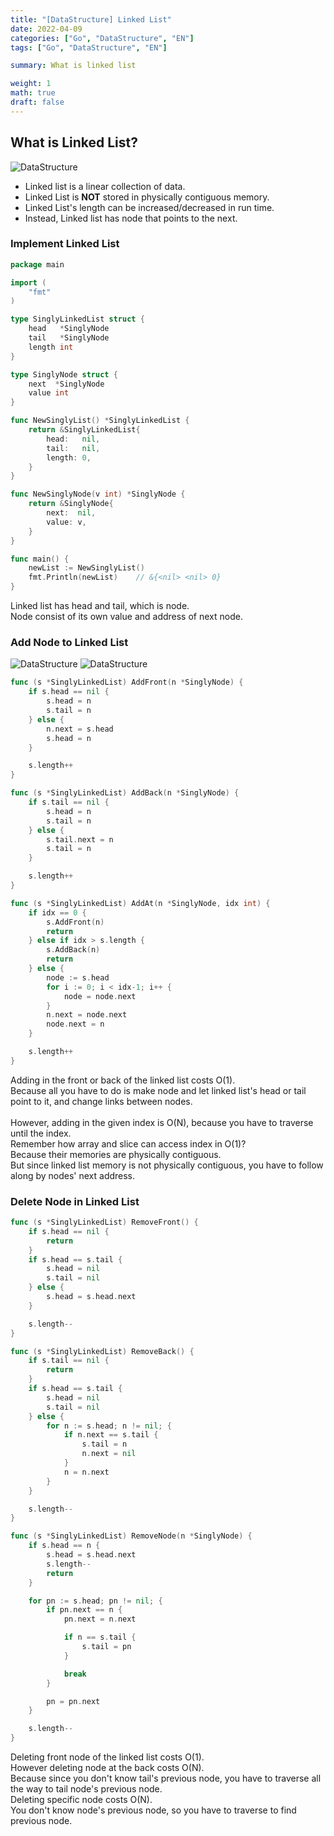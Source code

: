 ```yaml
---
title: "[DataStructure] Linked List"  
date: 2022-04-09
categories: ["Go", "DataStructure", "EN"]  
tags: ["Go", "DataStructure", "EN"]

summary: What is linked list

weight: 1
math: true
draft: false
---
```


## What is Linked List?

![DataStructure](/../images/linkedlist.png)

- Linked list is a linear collection of data.
- Linked List is **NOT** stored in physically contiguous memory.
- Linked List's length can be increased/decreased in run time.
- Instead, Linked list has node that points to the next.

### Implement Linked List

```go
package main

import (
	"fmt"
)

type SinglyLinkedList struct {
	head   *SinglyNode
	tail   *SinglyNode
	length int
}

type SinglyNode struct {
	next  *SinglyNode
	value int
}

func NewSinglyList() *SinglyLinkedList {
	return &SinglyLinkedList{
		head:   nil,
		tail:   nil,
		length: 0,
	}
}

func NewSinglyNode(v int) *SinglyNode {
	return &SinglyNode{
		next:  nil,
		value: v,
	}
}

func main() {
	newList := NewSinglyList()
	fmt.Println(newList)    // &{<nil> <nil> 0}
}
```
Linked list has head and tail, which is node.<br>
Node consist of its own value and address of next node.<br>

### Add Node to Linked List

![DataStructure](/../images/add_front_list_1.png)
![DataStructure](/../images/add_front_list_2.png)

```go
func (s *SinglyLinkedList) AddFront(n *SinglyNode) {
	if s.head == nil {
		s.head = n
		s.tail = n
	} else {
		n.next = s.head
		s.head = n
	}

	s.length++
}

func (s *SinglyLinkedList) AddBack(n *SinglyNode) {
	if s.tail == nil {
		s.head = n
		s.tail = n
	} else {
		s.tail.next = n
		s.tail = n
	}

	s.length++
}

func (s *SinglyLinkedList) AddAt(n *SinglyNode, idx int) {
	if idx == 0 {
		s.AddFront(n)
		return
	} else if idx > s.length {
		s.AddBack(n)
		return
	} else {
		node := s.head
		for i := 0; i < idx-1; i++ {
			node = node.next
		}
		n.next = node.next
		node.next = n
	}

	s.length++
}
```
Adding in the front or back of the linked list costs O(1).<br>
Because all you have to do is make node and let linked list's head or tail point to it, and change links between nodes.<br>
<br>
However, adding in the given index is O(N), because you have to traverse until the index.<br>
Remember how array and slice can access index in O(1)?<br>
Because their memories are physically contiguous.<br>
But since linked list memory is not physically contiguous, you have to follow along by nodes' next address.

### Delete Node in Linked List
```go
func (s *SinglyLinkedList) RemoveFront() {
	if s.head == nil {
		return
	}
	if s.head == s.tail {
		s.head = nil
		s.tail = nil
	} else {
		s.head = s.head.next
	}

	s.length--
}

func (s *SinglyLinkedList) RemoveBack() {
	if s.tail == nil {
		return
	}
	if s.head == s.tail {
		s.head = nil
		s.tail = nil
	} else {
		for n := s.head; n != nil; {
			if n.next == s.tail {
				s.tail = n
				n.next = nil
			}
			n = n.next
		}
	}

	s.length--
}

func (s *SinglyLinkedList) RemoveNode(n *SinglyNode) {
	if s.head == n {
		s.head = s.head.next
		s.length--
		return
	}

	for pn := s.head; pn != nil; {
		if pn.next == n {
			pn.next = n.next

			if n == s.tail {
				s.tail = pn
			}

			break
		}

		pn = pn.next
	}

	s.length--
}
```
Deleting front node of the linked list costs O(1).<br>
However deleting node at the back costs O(N).<br>
Because since you don't know tail's previous node, you have to traverse all the way to tail node's previous node.<br>
Deleting specific node costs O(N). <br>
You don't know node's previous node, so you have to traverse to find previous node.
